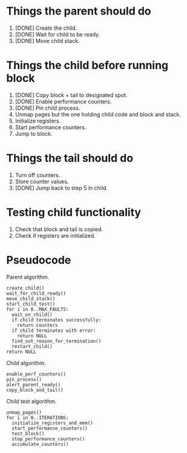 # Things the parent should do
  1. [DONE] Create the child.
  2. [DONE] Wait for child to be ready.
  3. [DONE] Move child stack.

# Things the child before running block
  1. [DONE] Copy block + tail to designated spot.
  2. [DONE] Enable performance counters.
  3. [DONE] Pin child process.
  4. Unmap pages but the one holding child code and block and stack.
  5. Initialize registers.
  6. Start performance counters.
  7. Jump to block.

# Things the tail should do
  1. Turn off counters.
  2. Store counter values.
  3. [DONE] Jump back to step 5 in child.

# Testing child functionality
  1. Check that block and tail is copied.
  2. Check if registers are initialized.

# Pseudocode
Parent algorithm.
```
create_child()
wait_for_child_ready()
move_child_stack()
start_child_test()
for i in 0..MAX_FAULTS:
  wait_on_child()
  if child terminates successfully:
    return counters
  if child terminates with error:
    return NULL
  find_out_reason_for_termination()
  restart_child()
return NULL
```

Child algorithm.
```
enable_perf_counters()
pin_process()
alert_parent_ready()
copy_block_and_tail()
```

Child test algorithm.
```
unmap_pages()
for i in 0..ITERATIONS:
  initialize_registers_and_mem()
  start_performance_counters()
  test_block()
  stop_performance_counters()
  accumulate_counters()
```

